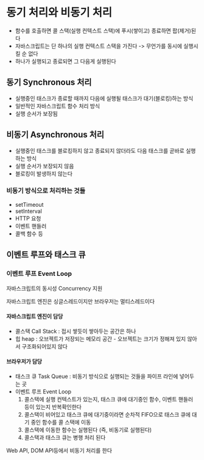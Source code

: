 # 동기 처리와 비동기 처리

- 함수를 호출하면 콜 스택(실행 컨텍스트 스택)에 푸시(쌓이고) 종료하면 팝(제거)된다
- 자바스크립트는 단 하나의 실행 컨텍스트 스택을 가진다 -> 무언가를 동시에 실행시킬 순 없다
- 하나가 실행되고 종료되면 그 다음게 실행된다

## 동기 Synchronous 처리

- 실행중인 태스크가 종료할 때까지 다음에 실행될 태스크가 대기(블로킹)하는 방식
- 일반적인 자바스크립트 함수 처리 방식
- 실행 순서가 보장됨

## 비동기 Asynchronous 처리

- 실행중인 태스크를 블로킹하지 않고 종료되지 않더라도 다음 태스크를 곧바로 실행하는 방식
- 실행 순서가 보장되지 않음
- 블로킹이 발생하지 않는다

### 비동기 방식으로 처리하는 것들

- setTimeout
- setInterval
- HTTP 요청
- 이벤트 핸들러
- 콜백 함수 등

## 이벤트 루프와 태스크 큐

### 이벤트 루프 Event Loop

자바스크립트의 동시성 Concurrency 지원

자바스크립트 엔진은 싱글스레드이지만 브라우저는 멀티스레드이다

#### 자바스크립트 엔진이 담당

- 콜스택 Call Stack : 접시 쌓듯이 쌓아두는 공간은 하나
- 힙 heap : 오브젝트가 저장되는 메모리 공간 - 오브젝트는 크기가 정해져 있지 않아서 구조화되어있지 않다

#### 브라우저가 담당

- 태스크 큐 Task Queue : 비동기 방식으로 실행되는 것들을 파이프 라인에 넣어두는 곳
- 이벤트 루프 Event Loop
  1. 콜스택에 실행 컨텍스트가 있는지, 태스크 큐에 대기중인 함수, 이벤트 핸들러 등이 있는지 반복확인한다
  2. 콜스택이 비어있고 태스크 큐에 대기중이라면 순차적 FIFO으로 태스크 큐에 대기 중인 함수를 콜 스택에 이동
  3. 콜스택에 이동한 함수는 실행된다 (즉, 비동기로 실행된다)
  4. 콜스택과 태스크 큐는 병행 처리 된다

Web API, DOM API등에서 비동기 처리를 한다
